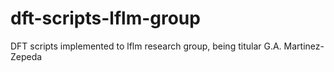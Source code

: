 # dft-scripts-lflm-group
DFT scripts implemented to lflm research group, being titular G.A. Martinez-Zepeda
